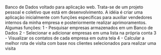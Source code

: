 Banco de Dados voltado para aplicação web.
Trata-se de um projeto pessoal e coletivo que está em desenvolvimento.
A idéia é criar uma aplicação inicialmente com funções específicas para auxiliar vendedores internos da minha empresa e posteriormente realizar aprimoramentos.
Algumas funções: 
1 - Pesquisar empresas armazenados em um Banco de Dados
2 - Selecionar e adicionar empresas em uma lista na própria conta
3 - Visualizar os contatos de cada empresa em outra tela
4 - Calcular a melhor rota de visita com base nos clientes selecionados para realizar uma visita
